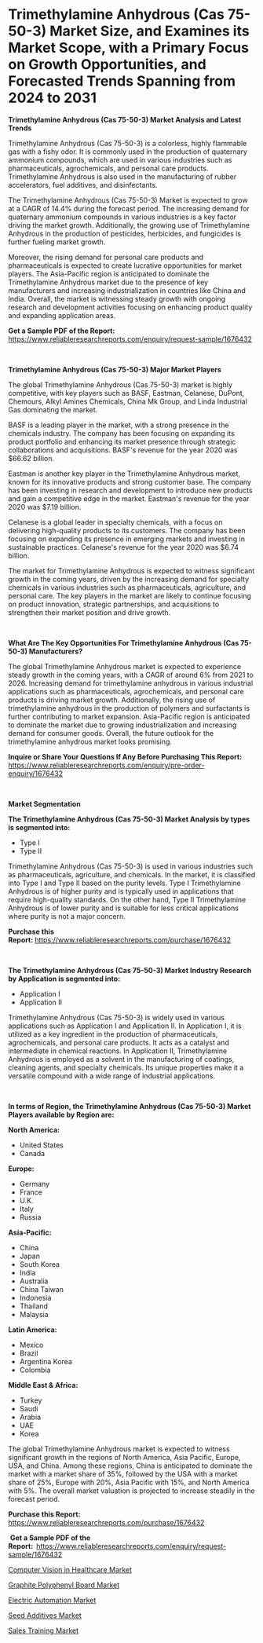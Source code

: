 <p><h1>Trimethylamine Anhydrous (Cas 75-50-3) Market Size, and Examines its Market Scope, with a Primary Focus on Growth Opportunities, and Forecasted Trends Spanning from 2024 to 2031</h1></p><p><strong>Trimethylamine Anhydrous (Cas 75-50-3) Market Analysis and Latest Trends</strong></p>
<p><p>Trimethylamine Anhydrous (Cas 75-50-3) is a colorless, highly flammable gas with a fishy odor. It is commonly used in the production of quaternary ammonium compounds, which are used in various industries such as pharmaceuticals, agrochemicals, and personal care products. Trimethylamine Anhydrous is also used in the manufacturing of rubber accelerators, fuel additives, and disinfectants.</p><p>The Trimethylamine Anhydrous (Cas 75-50-3) Market is expected to grow at a CAGR of 14.4% during the forecast period. The increasing demand for quaternary ammonium compounds in various industries is a key factor driving the market growth. Additionally, the growing use of Trimethylamine Anhydrous in the production of pesticides, herbicides, and fungicides is further fueling market growth.</p><p>Moreover, the rising demand for personal care products and pharmaceuticals is expected to create lucrative opportunities for market players. The Asia-Pacific region is anticipated to dominate the Trimethylamine Anhydrous market due to the presence of key manufacturers and increasing industrialization in countries like China and India. Overall, the market is witnessing steady growth with ongoing research and development activities focusing on enhancing product quality and expanding application areas.</p></p>
<p><strong>Get a Sample PDF of the Report:&nbsp;</strong> <a href="https://www.reliableresearchreports.com/enquiry/request-sample/1676432">https://www.reliableresearchreports.com/enquiry/request-sample/1676432</a></p>
<p>&nbsp;</p>
<p><strong>Trimethylamine Anhydrous (Cas 75-50-3) Major Market Players</strong></p>
<p><p>The global Trimethylamine Anhydrous (Cas 75-50-3) market is highly competitive, with key players such as BASF, Eastman, Celanese, DuPont, Chemours, Alkyl Amines Chemicals, China Mk Group, and Linda Industrial Gas dominating the market. </p><p>BASF is a leading player in the market, with a strong presence in the chemicals industry. The company has been focusing on expanding its product portfolio and enhancing its market presence through strategic collaborations and acquisitions. BASF's revenue for the year 2020 was $66.62 billion.</p><p>Eastman is another key player in the Trimethylamine Anhydrous market, known for its innovative products and strong customer base. The company has been investing in research and development to introduce new products and gain a competitive edge in the market. Eastman's revenue for the year 2020 was $7.19 billion.</p><p>Celanese is a global leader in specialty chemicals, with a focus on delivering high-quality products to its customers. The company has been focusing on expanding its presence in emerging markets and investing in sustainable practices. Celanese's revenue for the year 2020 was $6.74 billion.</p><p>The market for Trimethylamine Anhydrous is expected to witness significant growth in the coming years, driven by the increasing demand for specialty chemicals in various industries such as pharmaceuticals, agriculture, and personal care. The key players in the market are likely to continue focusing on product innovation, strategic partnerships, and acquisitions to strengthen their market position and drive growth.</p></p>
<p>&nbsp;</p>
<p><strong>What Are The Key Opportunities For Trimethylamine Anhydrous (Cas 75-50-3) Manufacturers?</strong></p>
<p><p>The global Trimethylamine Anhydrous market is expected to experience steady growth in the coming years, with a CAGR of around 6% from 2021 to 2026. Increasing demand for trimethylamine anhydrous in various industrial applications such as pharmaceuticals, agrochemicals, and personal care products is driving market growth. Additionally, the rising use of trimethylamine anhydrous in the production of polymers and surfactants is further contributing to market expansion. Asia-Pacific region is anticipated to dominate the market due to growing industrialization and increasing demand for consumer goods. Overall, the future outlook for the trimethylamine anhydrous market looks promising.</p></p>
<p><strong>Inquire or Share Your Questions If Any Before Purchasing This Report:</strong> <a href="https://www.reliableresearchreports.com/enquiry/pre-order-enquiry/1676432">https://www.reliableresearchreports.com/enquiry/pre-order-enquiry/1676432</a></p>
<p>&nbsp;</p>
<p><strong>Market Segmentation</strong></p>
<p><strong>The Trimethylamine Anhydrous (Cas 75-50-3) Market Analysis by types is segmented into:</strong></p>
<p><ul><li>Type I</li><li>Type II</li></ul></p>
<p><p>Trimethylamine Anhydrous (Cas 75-50-3) is used in various industries such as pharmaceuticals, agriculture, and chemicals. In the market, it is classified into Type I and Type II based on the purity levels. Type I Trimethylamine Anhydrous is of higher purity and is typically used in applications that require high-quality standards. On the other hand, Type II Trimethylamine Anhydrous is of lower purity and is suitable for less critical applications where purity is not a major concern.</p></p>
<p><strong>Purchase this Report:&nbsp;</strong><a href="https://www.reliableresearchreports.com/purchase/1676432">https://www.reliableresearchreports.com/purchase/1676432</a></p>
<p>&nbsp;</p>
<p><strong>The Trimethylamine Anhydrous (Cas 75-50-3) Market Industry Research by Application is segmented into:</strong></p>
<p><ul><li>Application I</li><li>Application II</li></ul></p>
<p><p>Trimethylamine Anhydrous (Cas 75-50-3) is widely used in various applications such as Application I and Application II. In Application I, it is utilized as a key ingredient in the production of pharmaceuticals, agrochemicals, and personal care products. It acts as a catalyst and intermediate in chemical reactions. In Application II, Trimethylamine Anhydrous is employed as a solvent in the manufacturing of coatings, cleaning agents, and specialty chemicals. Its unique properties make it a versatile compound with a wide range of industrial applications.</p></p>
<p>&nbsp;</p>
<p><strong>In terms of Region, the Trimethylamine Anhydrous (Cas 75-50-3) Market Players available by Region are:</strong></p>
<p>
    <p> <strong> North America: </strong>
        <ul>
            <li>United States</li>
            <li>Canada</li>
        </ul>
        </p> 
    <p> <strong> Europe: </strong>
        <ul>
            <li>Germany</li>
            <li>France</li>
            <li>U.K.</li>
            <li>Italy</li>
            <li>Russia</li>
        </ul>
        </p> 
    <p> <strong> Asia-Pacific: </strong>
        <ul>
            <li>China</li>
            <li>Japan</li>
            <li>South Korea</li>
            <li>India</li>
            <li>Australia</li>
            <li>China Taiwan</li>
            <li>Indonesia</li>
            <li>Thailand</li>
            <li>Malaysia</li>
        </ul>
        </p> 
    <p> <strong> Latin America: </strong>
        <ul>
            <li>Mexico</li>
            <li>Brazil</li>
            <li>Argentina Korea</li>
            <li>Colombia</li>
        </ul>
        </p> 
    <p> <strong> Middle East & Africa: </strong>
        <ul>
            <li>Turkey</li>
            <li>Saudi</li>
            <li>Arabia</li>
            <li>UAE</li>
            <li>Korea</li>
        </ul>
    </p>
    </p>
<p><p>The global Trimethylamine Anhydrous market is expected to witness significant growth in the regions of North America, Asia Pacific, Europe, USA, and China. Among these regions, China is anticipated to dominate the market with a market share of 35%, followed by the USA with a market share of 25%, Europe with 20%, Asia Pacific with 15%, and North America with 5%. The overall market valuation is projected to increase steadily in the forecast period.</p></p>
<p><strong>Purchase this Report: </strong><a href="https://www.reliableresearchreports.com/purchase/1676432">https://www.reliableresearchreports.com/purchase/1676432</a></p>
<p>&nbsp;<strong>Get a Sample PDF of the Report:&nbsp;&nbsp;</strong><a href="https://www.reliableresearchreports.com/enquiry/request-sample/1676432">https://www.reliableresearchreports.com/enquiry/request-sample/1676432</a></p>
<p><strong></strong></p>
<p><p><a href="https://medium.com/@nathanpatel65/computer-vision-in-healthcare-market-trends-forecast-and-competitive-analysis-to-2031-1fa9c48d23d0">Computer Vision in Healthcare Market</a></p><p><a href="https://github.com/wwwkeltoum/Market-Research-Report-List-2/blob/main/graphite-polyphenyl-board-market.md">Graphite Polyphenyl Board Market</a></p><p><a href="https://medium.com/@suepiper766/electric-automation-market-share-evolution-and-market-growth-trends-2024-2031-8356d65e0ba8">Electric Automation Market</a></p><p><a href="https://github.com/gamblestampleyjenny50m5sl6/Market-Research-Report-List-1/blob/main/seed-additives-market.md">Seed Additives Market</a></p><p><a href="https://medium.com/@suepiper766/sales-training-market-analysis-its-cagr-market-segmentation-and-global-industry-overview-33b6e66c08c5">Sales Training Market</a></p></p>